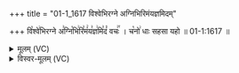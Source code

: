 +++
title = "01-1_1617 विश्वेभिरग्ने अग्निभिरिमंयज्ञमिदम्"

+++
वि꣡श्वे꣢भिरग्ने अ꣣ग्नि꣡भि꣢रि꣣मं꣢य꣣ज्ञ꣢मि꣣दं꣡ वचः꣢꣯ । च꣡नो꣢ धाः सहसा यहो ॥ 01-1:1617 ॥

<details><summary>मूलम् (VC)</summary>

वि꣡श्वे꣢भिरग्ने अ꣣ग्नि꣡भि꣢रि꣣मं꣢ य꣣ज्ञ꣢मि꣣दं꣡ वचः꣢꣯ । च꣡नो꣢ धाः सहसो यहो ॥१६१७॥
</details>

<details><summary>विस्वर-मूलम् (VC)</summary>

विश्वेभिरग्ने अग्निभिरिमं यज्ञमिदं वचः । चनो धाः सहसो यहो ॥१६१७॥
</details>